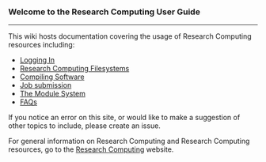 ### Welcome to the Research Computing User Guide

------

This wiki hosts documentation covering the usage of Research Computing
resources including:

- [Logging In](Logging-In)
- [Research Computing Filesystems](File-systems)
- [Compiling Software](compiling-and-linking)
- [Job submission](Job-Submissions)
- [The Module System](The-Module-System)
- [FAQs](FAQs)

If you notice an error on this site, or would like to make a
suggestion of other topics to include, please create an issue.

For general information on Research Computing and Research Computing
resources, go to the [Research Computing](https://www.colorado.edu/rc)
website.
